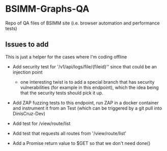# BSIMM-Graphs-QA
Repo of QA files of BSIMM site (i.e. browser automation and performance tests)


## Issues to add

This is just a helper for the cases where I'm coding offline

- Add security test for '/v1/api/logs/file/{fileid}'' since that could be an injection point
  - one interesting twist is to add a special branch that has security vulnerabilities (for example in this endpoint), which the idea being that the
  security tests should pick it up.
- Add ZAP fuzzing tests to this endpoint, run ZAP in a docker container and instrument it from an Test (which can be triggered by a git pull into
  DinisCruz-Dev)
- Add test for /view/route/list
- Add test that requests all routes from '/view/route/list'

- Add a Promise return value to $GET so that we don't need done()